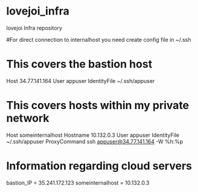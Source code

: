 # lovejoi_infra
lovejoi Infra repository

#For direct connection to internalhost you need create config file in ~/.ssh
# This covers the bastion host
Host 34.77.141.164
    User appuser
    IdentityFile ~/.ssh/appuser
# This covers hosts within my private network
Host someinternalhost
    Hostname 10.132.0.3
    User appuser
    IdentityFile ~/.ssh/appuser
    ProxyCommand ssh appuser@34.77.141.164 -W %h:%p

# Information regarding  cloud servers

bastion_IP = 35.241.172.123
someinternalhost = 10.132.0.3


